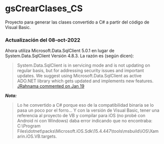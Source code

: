 # gsCrearClases_CS

Proyecto para generar las clases convertido a C# a partir del código de Visual Basic.


### Actualización del 08-oct-2022

Ahora utiliza Microsoft.Data.SqlClient 5.0.1 en lugar de System.Data.SqlClient Versión 4.8.3.
La razón es (según dicen):
>System.Data.SqlClient is in servicing mode and is not updating on regular basis, but for addressing security issues and important updates. We suggest using Microsoft.Data.SqlClient as active ADO.NET library which gets updated and implements new features.
>[JRahnama commented on Jan 19](https://github.com/dotnet/SqlClient/issues/1479#issuecomment-1016700827)


_**Nota:**_

>Lo he convertido a C# porque eso de la compatibilidad binaria se lo pasa un poco por el forro... Y con la versión de Visual Basic, tener una referencia al proyecto de VB y compilar para iOS (no probé con Android ni con Windows) daba error indicando que no encontraba:<br>
>C:\Program Files\dotnet\packs\Microsoft.iOS.Sdk\15.4.447\tools\msbuild\iOS\Xamarin.iOS.VB.targets.
